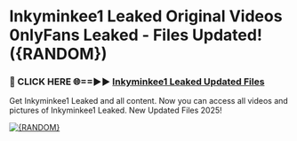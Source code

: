 # Inkyminkee1 Leaked Original Videos 0nlyFans Leaked - Files Updated! ({RANDOM})

<h3>🔴 CLICK HERE 🌐==►► <a href="https://betterlinks.top/A2PfLJ" rel="nofollow">Inkyminkee1 Leaked Updated Files</a></h3>

Get Inkyminkee1 Leaked and all content. Now you can access all videos and pictures of Inkyminkee1 Leaked. New Updated Files 2025!

[![{RANDOM}](https://i.imgur.com/ppqm5kG.gif)](https://betterlinks.top/A2PfLJ)